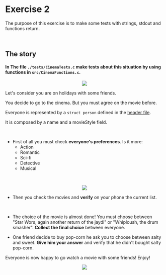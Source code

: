 # Exercise 2

The purpose of this exercise is to make some tests with strings, stdout and functions return.

<br/>

## The story

#### In The file `./tests/CinemaTests.c` make tests about this situation by using functions in `src/CinemaFunctions.c`.

<p align="center"> <img src="https://i.pinimg.com/originals/54/a1/af/54a1af0cdaa84432afe503b4510980ab.jpg"/></p>

Let's consider you are on holidays with some friends.

You decide to go to the cinema. But you must agree on the movie before.

Everyone is represented by a `struct person` defined in the [header file](./include/exercise2.h).

It is composed by a name and a movieStyle field.

<br/>

- First of all you must check **everyone's preferences**. Is it more:
    - Action
    - Romantic
    - Sci-fi
    - Detective
    - Musical

<br/>

<p align="center"> <img src="https://media.istockphoto.com/id/467552972/photo/people-using-cellphone.jpg?s=170667a&w=0&k=20&c=mZbB2YYHDOBsQoGvdk4oMoqQtW8WTpaWg0FOxXrM0hU="/></p>

- Then you check the movies and **verify** on your phone the current list.

<br/>

- The choice of the movie is almost done! You must choose between "Star Wors, again another return of the jaydi" or "Whiploush, the drum smasher". **Collect the final choice** between everyone.

- One friend decide to buy pop-corn he ask you to choose between salty and sweet. **Give him your answer** and verify that he didn't bought salty pop-corn.

Everyone is now happy to go watch a movie with some friends! Enjoy!

<p align="center"> <img src="https://as2.ftcdn.net/v2/jpg/01/53/14/25/1000_F_153142587_abOX0zto1QCc0NY3gvlWheiYF4MkX00x.jpg"/></p>
